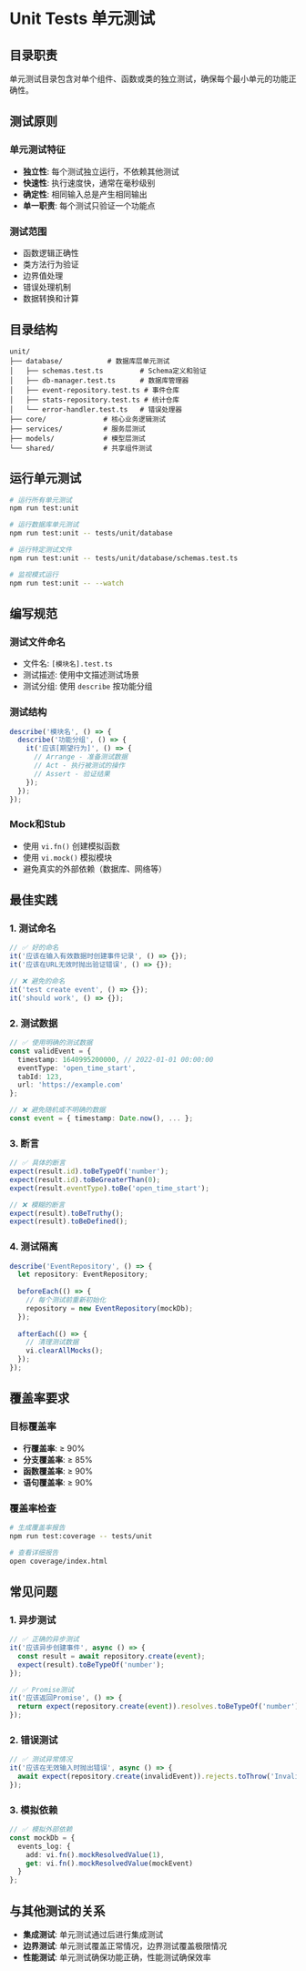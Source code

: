 # Unit Tests 单元测试

## 目录职责
单元测试目录包含对单个组件、函数或类的独立测试，确保每个最小单元的功能正确性。

## 测试原则

### 单元测试特征
- **独立性**: 每个测试独立运行，不依赖其他测试
- **快速性**: 执行速度快，通常在毫秒级别
- **确定性**: 相同输入总是产生相同输出
- **单一职责**: 每个测试只验证一个功能点

### 测试范围
- 函数逻辑正确性
- 类方法行为验证
- 边界值处理
- 错误处理机制
- 数据转换和计算

## 目录结构

```
unit/
├── database/           # 数据库层单元测试
│   ├── schemas.test.ts         # Schema定义和验证
│   ├── db-manager.test.ts      # 数据库管理器
│   ├── event-repository.test.ts # 事件仓库
│   ├── stats-repository.test.ts # 统计仓库
│   └── error-handler.test.ts   # 错误处理器
├── core/              # 核心业务逻辑测试
├── services/          # 服务层测试
├── models/            # 模型层测试
└── shared/            # 共享组件测试
```

## 运行单元测试

```bash
# 运行所有单元测试
npm run test:unit

# 运行数据库单元测试
npm run test:unit -- tests/unit/database

# 运行特定测试文件
npm run test:unit -- tests/unit/database/schemas.test.ts

# 监视模式运行
npm run test:unit -- --watch
```

## 编写规范

### 测试文件命名
- 文件名: `[模块名].test.ts`
- 测试描述: 使用中文描述测试场景
- 测试分组: 使用 `describe` 按功能分组

### 测试结构
```typescript
describe('模块名', () => {
  describe('功能分组', () => {
    it('应该[期望行为]', () => {
      // Arrange - 准备测试数据
      // Act - 执行被测试的操作
      // Assert - 验证结果
    });
  });
});
```

### Mock和Stub
- 使用 `vi.fn()` 创建模拟函数
- 使用 `vi.mock()` 模拟模块
- 避免真实的外部依赖（数据库、网络等）

## 最佳实践

### 1. 测试命名
```typescript
// ✅ 好的命名
it('应该在输入有效数据时创建事件记录', () => {});
it('应该在URL无效时抛出验证错误', () => {});

// ❌ 避免的命名
it('test create event', () => {});
it('should work', () => {});
```

### 2. 测试数据
```typescript
// ✅ 使用明确的测试数据
const validEvent = {
  timestamp: 1640995200000, // 2022-01-01 00:00:00
  eventType: 'open_time_start',
  tabId: 123,
  url: 'https://example.com'
};

// ❌ 避免随机或不明确的数据
const event = { timestamp: Date.now(), ... };
```

### 3. 断言
```typescript
// ✅ 具体的断言
expect(result.id).toBeTypeOf('number');
expect(result.id).toBeGreaterThan(0);
expect(result.eventType).toBe('open_time_start');

// ❌ 模糊的断言
expect(result).toBeTruthy();
expect(result).toBeDefined();
```

### 4. 测试隔离
```typescript
describe('EventRepository', () => {
  let repository: EventRepository;
  
  beforeEach(() => {
    // 每个测试前重新初始化
    repository = new EventRepository(mockDb);
  });
  
  afterEach(() => {
    // 清理测试数据
    vi.clearAllMocks();
  });
});
```

## 覆盖率要求

### 目标覆盖率
- **行覆盖率**: ≥ 90%
- **分支覆盖率**: ≥ 85%
- **函数覆盖率**: ≥ 90%
- **语句覆盖率**: ≥ 90%

### 覆盖率检查
```bash
# 生成覆盖率报告
npm run test:coverage -- tests/unit

# 查看详细报告
open coverage/index.html
```

## 常见问题

### 1. 异步测试
```typescript
// ✅ 正确的异步测试
it('应该异步创建事件', async () => {
  const result = await repository.create(event);
  expect(result).toBeTypeOf('number');
});

// ✅ Promise测试
it('应该返回Promise', () => {
  return expect(repository.create(event)).resolves.toBeTypeOf('number');
});
```

### 2. 错误测试
```typescript
// ✅ 测试异常情况
it('应该在无效输入时抛出错误', async () => {
  await expect(repository.create(invalidEvent)).rejects.toThrow('Invalid URL');
});
```

### 3. 模拟依赖
```typescript
// ✅ 模拟外部依赖
const mockDb = {
  events_log: {
    add: vi.fn().mockResolvedValue(1),
    get: vi.fn().mockResolvedValue(mockEvent)
  }
};
```

## 与其他测试的关系
- **集成测试**: 单元测试通过后进行集成测试
- **边界测试**: 单元测试覆盖正常情况，边界测试覆盖极限情况
- **性能测试**: 单元测试确保功能正确，性能测试确保效率
